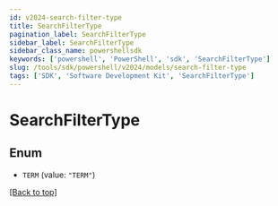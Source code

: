 ```yaml
---
id: v2024-search-filter-type
title: SearchFilterType
pagination_label: SearchFilterType
sidebar_label: SearchFilterType
sidebar_class_name: powershellsdk
keywords: ['powershell', 'PowerShell', 'sdk', 'SearchFilterType'] 
slug: /tools/sdk/powershell/v2024/models/search-filter-type
tags: ['SDK', 'Software Development Kit', 'SearchFilterType']
---
```



# SearchFilterType

## Enum


* `TERM` (value: `"TERM"`)


[[Back to top]](#) 

